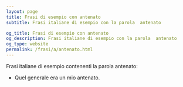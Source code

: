 ```yaml
---
layout: page
title: Frasi di esempio con antenato 
subtitle: Frasi italiane di esempio con la parola  antenato

og_title: Frasi di esempio con antenato 
og_description: Frasi italiane di esempio con la parola  antenato
og_type: website
permalink: /frasi/a/antenato.html
---
```


Frasi italiane di esempio contenenti la parola antenato:


- Quel generale era un mio antenato.
